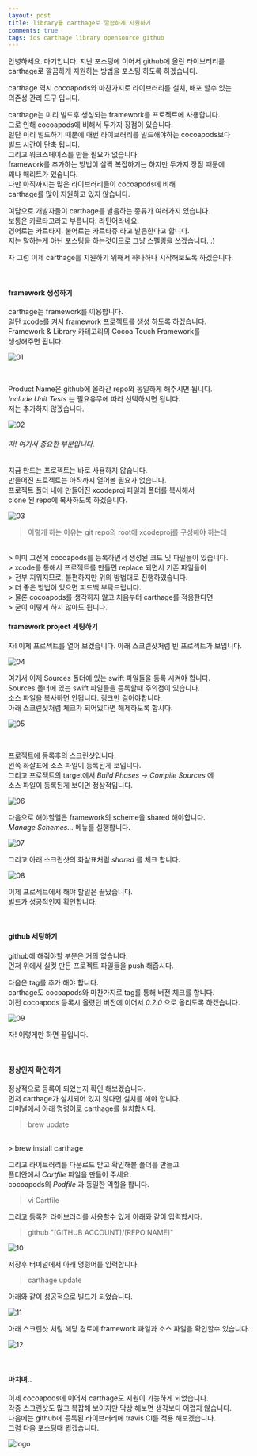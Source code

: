 ```yaml
---
layout: post
title: library를 carthage로 깔끔하게 지원하기
comments: true
tags: ios carthage library opensource github
---
```


안녕하세요. 마기입니다. 지난 포스팅에 이어서 github에 올린 라이브러리를
<br>
carthage로 깔끔하게 지원하는 방법을 포스팅 하도록 하겠습니다.

carthage 역시 cocoapods와 마찬가지로 라이브러리를 설치, 배포 할수 있는
<br>
의존성 관리 도구 입니다.

carthage는 미리 빌드후 생성되는 framework를 프로젝트에 사용합니다.
<br>
그로 인해 cocoapods에 비해서 두가지 장점이 있습니다.
<br>
일단 미리 빌드하기 때문에 매번 라이브러리를 빌드해야하는 cocoapods보다
<br>
빌드 시간이 단축 됩니다.
<br>
그리고 워크스페이스를 만들 필요가 없습니다.
<br>
framework를 추가하는 방법이 살짝 복잡하기는 하지만 두가지 장점 때문에
<br>
꽤나 매리트가 있습니다.
<br>
다만 아직까지는 많은 라이브러리들이 cocoapods에 비해
<br>
carthage를 많이 지원하고 있지 않습니다.

여담으로 개발자들이 carthage를 발음하는 종류가 여러가지 있습니다.
<br>
보통은 카르타고라고 부릅니다. 라틴어라네요.
<br>
영어로는 카르타지, 불어로는 카르타쥬 라고 발음한다고 합니다.
<br>
저는 말하는게 아닌 포스팅을 하는것이므로 그냥 스펠링을 쓰겠습니다. :)

자 그럼 이제 carthage를 지원하기 위해서 하나하나 시작해보도록 하겠습니다.

<br>

#### framework 생성하기

carthage는 framework를 이용합니다.
<br>
일단 xcode를 켜서 framework 프로젝트를 생성 하도록 하겠습니다.
<br>
Framework & Library 카테고리의 Cocoa Touch Framework를
<br>
생성해주면 됩니다.

![01](../images/2017-5-23-ios-regist-carthage/01.png)

<br>

Product Name은 github에 올라간 repo와 동일하게 해주시면 됩니다.
<br>
*Include Unit Tests* 는 필요유무에 따라 선택하시면 됩니다.
<br>
저는 추가하지 않겠습니다.

![02](../images/2017-5-23-ios-regist-carthage/02.png)

###### 자! 여기서 중요한 부분입니다.

지금 만드는 프로젝트는 바로 사용하지 않습니다.
<br>
만들어진 프로젝트는 아직까지 열어볼 필요가 없습니다.
<br>
프로젝트 폴더 내에 만들어진 xcodeproj 파일과 폴더를 복사해서
<br>
clone 된 repo에 복사하도록 하겠습니다.
<br>

![03](../images/2017-5-23-ios-regist-carthage/03.png)

> 이렇게 하는 이유는  git repo의 root에 xcodeproj를 구성해야 하는데
<br>
> 이미 그전에 cocoapods를 등록하면서 생성된 코드 및 파일들이 있습니다.
<br>
> xcode를 통해서 프로젝트를 만들면 replace 되면서 기존 파일들이
<br>
> 전부 지워지므로, 불편하지만 위의 방법대로 진행하였습니다.
<br>
> 더 좋은 방법이 있으면 피드백 부탁드립니다.
<br>
> 물론 cocoapods를 생각하지 않고 처음부터 carthage를 적용한다면
<br>
> 굳이 이렇게 하지 않아도 됩니다.

<br>

#### framework project 세팅하기

자! 이제 프로젝트를 열어 보겠습니다. 아래 스크린샷처럼 빈 프로젝트가 보입니다.

![04](../images/2017-5-23-ios-regist-carthage/04.png)

여기서 이제 Sources 폴더에 있는 swift 파일들을 등록 시켜야 합니다.
<br>
Sources 폴더에 있는 swift 파일들을 등록할때 주의점이 있습니다.
<br>
소스 파일을 복사하면 안됩니다. 링크만 걸어야합니다.
<br>
아래 스크린샷처럼 체크가 되어있다면 해제하도록 합시다.

![05](../images/2017-5-23-ios-regist-carthage/05.png)

<br>

프로젝트에 등록후의 스크린샷입니다.
<br>
왼쪽 화살표에 소스 파일이 등록된게 보입니다.
<br>
그리고 프로젝트의 target에서 *Build Phases -> Compile Sources* 에
<br>
소스 파일이 등록된게 보이면 정상적입니다.

![06](../images/2017-5-23-ios-regist-carthage/06.png)

다음으로 해야할일은 framework의 scheme을 shared 해야합니다.
<br>
*Manage Schemes...* 메뉴를 실행합니다.

![07](../images/2017-5-23-ios-regist-carthage/07.png)

그리고 아래 스크린샷의 화살표처럼 *shared* 를 체크 합니다.

![08](../images/2017-5-23-ios-regist-carthage/08.png)

이제 프로젝트에서 해야 할일은 끝났습니다.
<br>
빌드가 성공적인지 확인합니다.

<br>

#### github 세팅하기

github에 해줘야할 부분은 거의 없습니다.
<br>
먼저 위에서 실컷 만든 프로젝트 파일들을 push 해줍시다.

다음은 tag를 추가 해야 합니다.
<br>
carthage도 cocoapods와 마찬가지로 tag를 통해 버전 체크를 합니다.
<br>
이전 cocoapods 등록시 올렸던 버전에 이어서 *0.2.0* 으로 올리도록 하겠습니다.

![09](../images/2017-5-23-ios-regist-carthage/09.png)

자! 이렇게만 하면 끝입니다.

<br>

#### 정상인지 확인하기

정상적으로 등록이 되었는지 확인 해보겠습니다.
<br>
먼저 carthage가 설치되어 있지 않다면 설치를 해야 합니다.
<br>
터미널에서 아래 명령어로 carthage를 설치합시다.

> brew update
<br>
> brew install carthage

그리고 라이브러리를 다운로드 받고 확인해볼 폴더를 만들고
<br>
폴더안에서 *Cartfile* 파일을 만들어 주세요.
<br>
cocoapods의 *Podfile* 과 동일한 역할을 합니다.

> vi Cartfile

그리고 등록한 라이브러리를 사용할수 있게 아래와 같이 입력합시다.

> github "[GITHUB ACCOUNT]/[REPO NAME]"

![10](../images/2017-5-23-ios-regist-carthage/10.png)

저장후 터미널에서 아래 명령어를 입력합니다.

> carthage update

아래와 같이 성공적으로 빌드가 되었습니다.

![11](../images/2017-5-23-ios-regist-carthage/11.png)

아래 스크린샷 처럼 해당 경로에 framework 파일과 소스 파일을 확인할수 있습니다.

![12](../images/2017-5-23-ios-regist-carthage/12.png)

<br>

#### 마치며..

이제 cocoapods에 이어서 carthage도 지원이 가능하게 되었습니다.
<br>
각종 스크린샷도 많고 복잡해 보이지만 막상 해보면 생각보다 어렵지 않습니다.
<br>
다음에는 github에 등록된 라이브러리에 travis CI를 적용 해보겠습니다.
<br>
그럼 다음 포스팅때 뵙겠습니다.

![logo](../images/magi.png)

